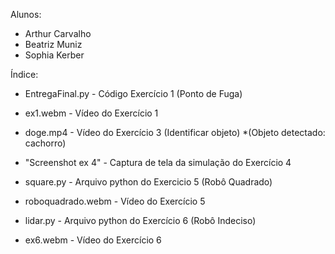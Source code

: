 Alunos:
- Arthur Carvalho
- Beatriz Muniz
- Sophia Kerber 


Índice:
- EntregaFinal.py - Código Exercício 1 (Ponto de Fuga)
- ex1.webm - Vídeo do Exercício 1

- doge.mp4 - Vídeo do Exercício 3 (Identificar objeto) *(Objeto detectado: cachorro)

- "Screenshot ex 4" - Captura de tela da simulação do Exercício 4

- square.py - Arquivo python do Exercicio 5 (Robô Quadrado)
- roboquadrado.webm - Vídeo do Exercício 5

- lidar.py - Arquivo python do Exercício 6 (Robô Indeciso)
- ex6.webm - Vídeo do Exercício 6

